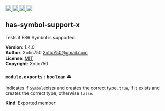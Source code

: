 <a href="https://travis-ci.org/Xotic750/has-symbol-support-x"
   title="Travis status">
<img
   src="https://travis-ci.org/Xotic750/has-symbol-support-x.svg?branch=master"
   alt="Travis status" height="18"/>
</a>
<a href="https://david-dm.org/Xotic750/has-symbol-support-x"
   title="Dependency status">
<img src="https://david-dm.org/Xotic750/has-symbol-support-x.svg"
   alt="Dependency status" height="18"/>
</a>
<a href="https://david-dm.org/Xotic750/has-symbol-support-x#info=devDependencies"
   title="devDependency status">
<img src="https://david-dm.org/Xotic750/has-symbol-support-x/dev-status.svg"
   alt="devDependency status" height="18"/>
</a>
<a href="https://badge.fury.io/js/has-symbol-support-x" title="npm version">
<img src="https://badge.fury.io/js/has-symbol-support-x.svg"
   alt="npm version" height="18"/>
</a>
<a name="module_has-symbol-support-x"></a>

## has-symbol-support-x
Tests if ES6 Symbol is supported.

**Version**: 1.4.0  
**Author**: Xotic750 <Xotic750@gmail.com>  
**License**: [MIT](&lt;https://opensource.org/licenses/MIT&gt;)  
**Copyright**: Xotic750  
<a name="exp_module_has-symbol-support-x--module.exports"></a>

### `module.exports` : <code>boolean</code> ⏏
Indicates if `Symbol`exists and creates the correct type.
`true`, if it exists and creates the correct type, otherwise `false`.

**Kind**: Exported member  
